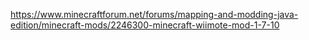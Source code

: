 https://www.minecraftforum.net/forums/mapping-and-modding-java-edition/minecraft-mods/2246300-minecraft-wiimote-mod-1-7-10
